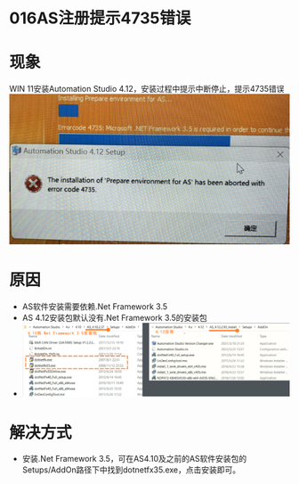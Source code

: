 # 016AS注册提示4735错误
# 现象
WIN 11安装Automation Studio 4.12，安装过程中提示中断停止，提示4735错误
![Img](./FILES/016AS安装提示4735错误.md/img-20221013145904.png)
# 原因
- AS软件安装需要依赖.Net Framework 3.5
- AS 4.12安装包默认没有.Net Framework 3.5的安装包
- ![Img](./FILES/016AS安装提示4735错误.md/img-20221013150759.png)

# 解决方式
- 安装.Net Framework 3.5，可在AS4.10及之前的AS软件安装包的Setups/AddOn路径下中找到dotnetfx35.exe，点击安装即可。
